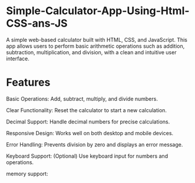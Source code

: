 # Simple-Calculator-App-Using-Html-CSS-ans-JS

A simple web-based calculator built with HTML, CSS, and JavaScript. 
This app allows users to perform basic arithmetic operations such as addition, 
subtraction, multiplication, and division, with a clean and intuitive user interface.

# Features

Basic Operations: Add, subtract, multiply, and divide numbers.

Clear Functionality: Reset the calculator to start a new calculation.

Decimal Support: Handle decimal numbers for precise calculations.

Responsive Design: Works well on both desktop and mobile devices.

Error Handling: Prevents division by zero and displays an error message.

Keyboard Support: (Optional) Use keyboard input for numbers and operations.

memory support:


